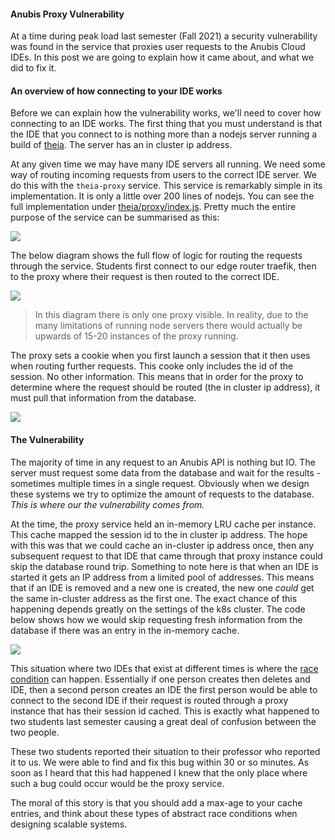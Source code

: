 <preview>

#### Anubis Proxy Vulnerability

At a time during peak load last semester (Fall 2021) a security vulnerability was found in the
service that proxies user requests to the Anubis Cloud IDEs. In this post we are going to explain
how it came about, and what we did to fix it.

</preview>

#### An overview of how connecting to your IDE works

Before we can explain how the vulnerability works, we'll need to cover how connecting
to an IDE works. The first thing that you must understand is that the IDE that you connect
to is nothing more than a nodejs server running a build of [theia](https://theia-ide.org/).
The server has an in cluster ip address.

At any given time we may have many IDE servers all running. We need some way of routing
incoming requests from users to the correct IDE server. We do this with the `theia-proxy` service.
This service is remarkably simple in its implementation. It is only a little over 200 lines of nodejs.
You can see the full implementation under 
[theia/proxy/index.js](https://github.com/AnubisLMS/Anubis/blob/master/theia/proxy/index.js). Pretty much the
entire purpose of the service can be summarised as this:

![](https://github.com/AnubisLMS/Anubis/raw/9bceb5a28a7eced88832c742113eee392e158c88/docs/design-tex/figures/theia-proxy-caching2.png)

The below diagram shows the full flow of logic for routing the requests through the service. Students
first connect to our edge router traefik, then to the proxy where their request is then routed to the
correct IDE.

![](https://github.com/AnubisLMS/Anubis/raw/fbcf815d831a16da127f9bbad5a6152262a2ee0f/docs/design-tex/figures/theia-proxy-caching-mmd.png)

> In this diagram there is only one proxy visible. In reality, due to the many limitations of running
> node servers there would actually be upwards of 15-20 instances of the proxy running.

The proxy sets a cookie when you first launch a session that it then uses when routing
further requests. This cooke only includes the id of the session. No other information.
This means that in order for the proxy to determine where the request should be routed 
(the in cluster ip address), it must pull that information from the database.

![](https://github.com/AnubisLMS/Anubis/raw/9bceb5a28a7eced88832c742113eee392e158c88/docs/design-tex/figures/theia-proxy-caching3.png)

#### The Vulnerability

The majority of time in any request to an Anubis API is nothing but IO. The server must request some 
data from the database and wait for the results - sometimes multiple times in a single request. 
Obviously when we design these systems we try to optimize the amount of requests to the database.
*This is where our the vulnerability comes from.*

At the time, the proxy service held an in-memory LRU cache per instance. This cache mapped the session id to the
in cluster ip address. The hope with this was that we could cache an in-cluster ip address once, then 
any subsequent request to that IDE that came through that proxy instance could skip the database round trip.
Something to note here is that when an IDE is started it gets an IP address from a limited pool of addresses.
This means that if an IDE is removed and a new one is created, the new one *could* get the same in-cluster 
address as the first one. The exact chance of this happening depends greatly on the settings of the k8s cluster.
The code below shows how we would skip requesting fresh information from the database if there was an entry in 
the in-memory cache.

![](https://github.com/AnubisLMS/Anubis/raw/9bceb5a28a7eced88832c742113eee392e158c88/docs/design-tex/figures/theia-proxy-caching1.png)

This situation where two IDEs that exist at different times is where the 
[race condition](https://en.wikipedia.org/wiki/Race_condition) can happen. Essentially if one person creates
then deletes and IDE, then a second person creates an IDE the first person would be able to connect to the
second IDE if their request is routed through a proxy instance that has their session id cached. This is
exactly what happened to two students last semester causing a great deal of confusion between the two people.

These two students reported their situation to their professor who reported it to us. We were able to find and
fix this bug within 30 or so minutes. As soon as I heard that this had happened I knew that the only place where such
a bug could occur would be the proxy service.

The moral of this story is that you should add a max-age to your cache entries, and think about these types of
abstract race conditions when designing scalable systems.
